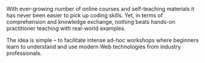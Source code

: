 With ever-growing number of online courses and self-teaching materials it has never been easier to pick up coding skills. Yet, in terms of comprehension and knowledge exchange, nothing beats hands-on practitioner teaching with real-world examples.

The idea is simple – to facilitate intense ad-hoc workshops where beginners learn to understand and use modern Web technologies from industry professionals.